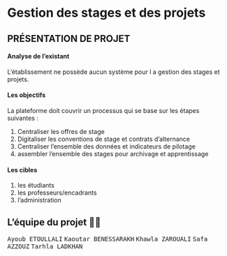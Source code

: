 # Gestion des stages et des projets

## PRÉSENTATION DE PROJET

#### Analyse de l’existant 
L’établissement ne possède aucun système pour l a gestion des stages et projets.

#### Les objectifs
La plateforme doit couvrir un processus qui se base sur les étapes suivantes :
1. Centraliser les offres de stage
2. Digitaliser les conventions de stage et contrats d’alternance
3. Centraliser l’ensemble des données et indicateurs de pilotage
4. assembler l’ensemble des stages pour archivage et apprentissage

#### Les cibles
1. les étudiants
2. les professeurs/encadrants
3. l’administration

## L’équipe du projet 👨‍💻
<kbd>Ayoub ETOULLALI</kbd> 
<kbd>Kaoutar BENESSARAKH</kbd> 
<kbd>Khawla ZAROUALI</kbd> 
<kbd>Safa AZZOUZ</kbd> 
<kbd>Tarhla LADKHAN</kbd> 
